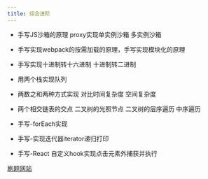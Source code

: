 ```yaml
---
title: 综合进阶
---
```


- 手写JS沙箱的原理  proxy实现单实例沙箱 多实例沙箱

- 手写实现webpack的按需加载的原理，手写实现模块化的原理

- 手写实现十进制转十六进制 十进制转二进制

- 用两个栈实现队列

- 两数之和两种方式实现 对比时间复杂度 空间复杂度

- 两个相交链表的交点 二叉树的光照节点 二叉树的层序遍历 中序遍历

- 手写-forEach实现

- 手写-实现迭代器iterator递归打印

- 手写-React 自定义hook实现点击元素外捕获并执行

[刷题网站](https://bigfrontend.dev/zh/problem?sort=mostTried)
